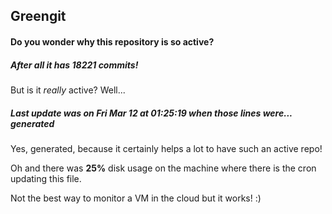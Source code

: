 ## Greengit

#### Do you wonder why this repository is so active?

##### After all it has 18221 commits!

But is it *really* active? Well...

##### Last update was on Fri Mar 12 at 01:25:19 when those lines were... generated

Yes, generated, because it certainly helps a lot to have such an active repo!

Oh and there was **25%** disk usage on the machine
where there is the cron updating this file.

Not the best way to monitor a VM in the cloud but it works! :)
